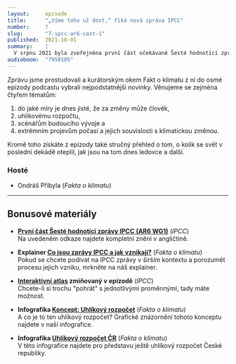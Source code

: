 ```yaml
---
layout:     episode
title:      "„Víme toho už dost,“ říká nová zpráva IPCC"
number:     7
slug:       "7-ipcc-ar6-cast-1"
published:  2021-10-01
summary:    |
  V srpnu 2021 byla zveřejněna první část očekávané Šesté hodnotící zprávy IPCC, dokumentu shrnujícího vědecké poznatky, které se týkají fyzikální podstaty změn klimatu. Najdeme v ní tedy například data o teplotách, srážkách a podobně.
audioboom:  "7950185"
---
```


Zprávu jsme prostudovali a kurátorským okem Fakt o klimatu z ní do osmé epizody podcastu vybrali nejpodstatnější novinky. Věnujeme se zejména čtyřem tématům: 

1. do jaké míry je dnes jisté, že za změny může člověk,
2. uhlíkovému rozpočtu,
3. scénářům budoucího vývoje a
4. extrémním projevům počasí a jejich souvislosti s klimatickou změnou.

Kromě toho získáte z epizody také stručný přehled o tom, o kolik se svět v poslední dekádě oteplil, jak jsou na tom dnes ledovce a další.

### Hosté

* Ondráš Přibyla (_Fakta o klimatu_)

---

## Bonusové materiály

<div class="bonus-material" markdown="1">

* **[První část Šesté hodnotící zprávy IPCC (AR6 WG1)](https://www.ipcc.ch/report/ar6/wg1/)** (_IPCC_)  
  Na uvedeném odkaze najdete kompletní znění v angličtině.

* **Explainer [Co jsou zprávy IPCC a jak vznikají?](https://faktaoklimatu.cz/explainery/zpravy-ipcc)** (_Fakta o klimatu_)  
  Pokud se chcete podívat na IPCC zprávy v širším kontextu a porozumět procesu jejich vzniku, mrkněte na náš explainer.

* **[Interaktivní atlas](https://interactive-atlas.ipcc.ch/) zmiňovaný v epizodě** (_IPCC_)  
  Chcete-li si trochu "pohrát" s jednotlivými proměnnými, tady máte možnost.

* **Infografika [Koncept: Uhlíkový rozpočet](https://faktaoklimatu.cz/infografiky/koncept-uhlikovy-rozpocet)** (_Fakta o klimatu_)  
  A co je to ten uhlíkový rozpočet? Grafické znázornění tohoto konceptu najdete v naší infografice.

* **Infografika [Uhlíkový rozpočet ČR](https://faktaoklimatu.cz/infografiky/uhlikovy-rozpocet-cr)** (_Fakta o klimatu_)  
  V této infografice najdete pro představu ještě uhlíkový rozpočet České republiky.

</div>
